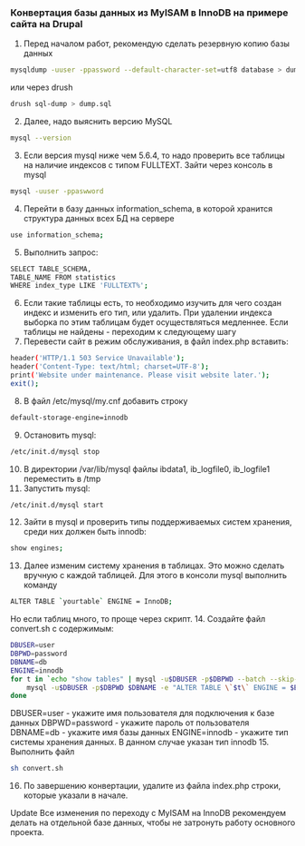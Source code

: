 ### Конвертация базы данных из MyISAM в InnoDB на примере сайта на Drupal
1. Перед началом работ, рекомендую сделать резервную копию базы данных
```sh
mysqldump -uuser -ppassword --default-character-set=utf8 database > dump.sql
```
или через drush
```sh
drush sql-dump > dump.sql
```
2. Далее, надо выяснить версию MySQL
```sh
mysql --version
```
3. Если версия mysql ниже чем 5.6.4, то надо проверить все таблицы на наличие индексов с типом FULLTEXT. Зайти через консоль в mysql
```sh
mysql -uuser -ppaswword
```
4. Перейти в базу данных information_schema, в которой хранится структура данных всех БД на сервере
```sh
use information_schema;
```
5. Выполнить запрос:
```sh
SELECT TABLE_SCHEMA,
TABLE_NAME FROM statistics
WHERE index_type LIKE 'FULLTEXT%';
```
6. Если такие таблицы есть, то необходимо изучить для чего создан индекс и изменить его тип, или удалить. При удалении индекса выборка по этим таблицам будет осуществляться медленнее. Если таблицы не найдены - переходим к следующему шагу
7. Перевести сайт в режим обслуживания, в файл index.php вставить:
```sh
header('HTTP/1.1 503 Service Unavailable');
header('Content-Type: text/html; charset=UTF-8');
print('Website under maintenance. Please visit website later.');
exit();
```
8. В файл /etc/mysql/my.cnf добавить строку
```sh
default-storage-engine=innodb
```
9. Остановить mysql:
```sh
/etc/init.d/mysql stop
```
10. В директории /var/lib/mysql файлы ibdata1, ib_logfile0, ib_logfile1 переместить в /tmp
11. Запустить mysql:
```sh
/etc/init.d/mysql start
```
12. Зайти в mysql и проверить типы поддерживаемых систем хранения, среди них должен быть innodb:
```sh
show engines;
```
13. Далее изменим систему хранения в таблицах. Это можно сделать вручную с каждой таблицей. Для этого в консоли mysql выполнить команду
```sh
ALTER TABLE `yourtable` ENGINE = InnoDB;
```
Но если таблиц много, то проще через скрипт.
14. Создайте файл convert.sh с содержимым:
```sh
DBUSER=user
DBPWD=password
DBNAME=db
ENGINE=innodb
for t in `echo "show tables" | mysql -u$DBUSER -p$DBPWD --batch --skip-column-names $DBNAME`; do
    mysql -u$DBUSER -p$DBPWD $DBNAME -e "ALTER TABLE \`$t\` ENGINE = $ENGINE;";
done
```
DBUSER=user - укажите имя пользователя для подключения к базе данных
DBPWD=password - укажите пароль от пользователя
DBNAME=db - укажите имя базы данных
ENGINE=innodb - укажите тип системы хранения данных. В данном случае указан тип innodb
15. Выполнить файл
```sh
sh convert.sh
```
16. По завершению конвертации, удалите из файла index.php строки, которые указали в начале.

Update
Все изменения по переходу с MyISAM на InnoDB рекомендуем делать на отдельной базе данных, чтобы не затронуть работу основного проекта.
